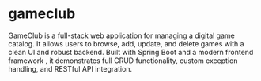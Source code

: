 # gameclub
GameClub is a full-stack web application for managing a digital game catalog. It allows users to browse, add, update, and delete games with a clean UI and robust backend. Built with Spring Boot and a modern frontend framework , it demonstrates full CRUD functionality, custom exception handling, and RESTful API integration.
